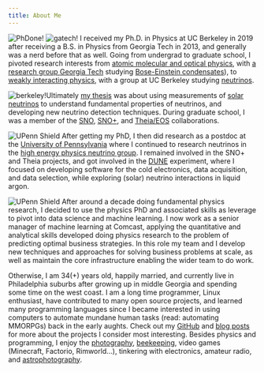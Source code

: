 ```yaml
---
title: About Me
---
```


![PhDone!](/images/phdone.jpg#right)
![gatech!](/images/gatech.png#leftsupersmall)
I received my Ph.D. in Physics at UC Berkeley in 2019 after receiving a B.S. in Physics from Georgia Tech in 2013, and generally was a nerd before that as well.
Going from undergrad to graduate school, I pivoted research interests from [atomic molecular and optical physics](https://en.wikipedia.org/wiki/Atomic,_molecular,_and_optical_physics), with [a research group Georgia Tech](https://chapmanlabs.gatech.edu/) studying [Bose-Einstein condensates](https://en.wikipedia.org/wiki/Bose%E2%80%93Einstein_condensate)), to [weakly interacting physics](https://en.wikipedia.org/wiki/Weak_interaction), with a group at UC Berkeley studying [neutrinos](https://en.wikipedia.org/wiki/Neutrino).

![berkeley!](/images/berkeley.png#rightsupersmall)Ultimately [my thesis](https://ben.land/files/thesis_final.pdf) was about using measurements of [solar neutrinos](https://en.wikipedia.org/wiki/Solar_neutrino) to understand fundamental properties of neutrinos, and developing new neutrino detection techniques. 
During graduate school, I was a member of the [SNO](https://sno.phy.queensu.ca/), [SNO+](https://snoplus.phy.queensu.ca/), and [Theia/EOS](https://nino.lbl.gov/eos/detector.html) collaborations.

![UPenn Shield](/images/upenn.png#leftsupersmall)
After getting my PhD, I then did research as a postdoc at the [University of Pennsylvania](https://web.sas.upenn.edu/bland100/) where I continued to research neutrinos in the [high energy physics neutrino group](https://live-sas-physics.pantheon.sas.upenn.edu/research/particle-physics). 
I remained involved in the SNO+ and Theia projects, and got involved in the [DUNE](https://www.dunescience.org/) experiment, where I focused on developing software for the cold electronics, data acquisition, and data selection, while exploring (solar) neutrino interactions in liquid argon.

![UPenn Shield](/images/comcast.png#rightsmall)
After around a decade doing fundamental physics research, I decided to use the physics PhD and associated skills as leverage to pivot into data science and machine learning. 
I now work as a senior manager of machine learning at Comcast, applying the quantitative and analytical skills developed doing physics research to the problem of predicting optimal business strategies.
In this role my team and I develop new techniques and approaches for solving business problems at scale, as well as maintain the core infrastructure enabling the wider team to do work.

Otherwise, I am 34(+) years old, happily married, and currently live in Philadelphia suburbs after growing up in middle Georgia and spending some time on the west coast.
I am a long time programmer, Linux enthusiast, have contributed to many open source projects, and learned many programming languages since I became interested in using computers to automate mundane human tasks (read: automating MMORPGs) back in the early aughts. 
Check out my [GitHub](https://github.com/BenLand100) and [blog posts](https://ben.land/post/) for more about the projects I consider most interesting. 
Besides physics and programming, I enjoy the [photography](https://ben.land/photos/), [beekeeping](https://ben.land/beecam/), video games (Minecraft, Factorio, Rimworld...), tinkering with electronics, amateur radio, and [astrophotography](https://ben.land/astro/).


